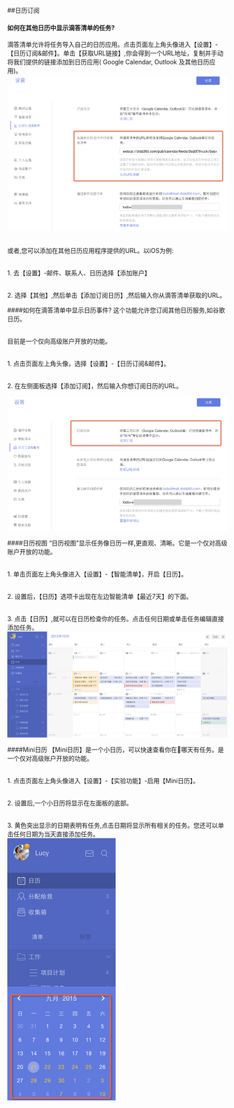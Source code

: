 ##日历订阅

#### 如何在其他日历中显示滴答清单的任务?
滴答清单允许将任务导入自己的日历应用。点击页面左上角头像进入【设置】-【日历订阅&邮件】。单击【获取URL链接】,你会得到一个URL地址，复制并手动将我们提供的链接添加到日历应用( Google Calendar,  Outlook 及其他日历应用)。
<br >![](../images/images_web2.0/subtick.png)


<br >或者,您可以添加在其他日历应用程序提供的URL。以iOS为例:

<br>1. 去【设置】-邮件、联系人、日历选择【添加账户】

<br>2. 选择【其他】,然后单击【添加订阅日历】,然后输入你从滴答清单获取的URL。

####如何在滴答清单中显示日历事件?
这个功能允许您订阅其他日历服务,如谷歌日历。

<br >目前是一个仅向高级账户开放的功能。

<br>1. 点击页面左上角头像，选择【设置】-【日历订阅&邮件】。

<br>2. 在左侧面板选择【添加订阅】，然后输入你想订阅日历的URL。

![](../images/images_web2.0/subsgoo.png)

####日历视图
“日历视图”显示任务像日历一样,更直观、清晰。它是一个仅对高级账户开放的功能。

<br>1. 单击页面左上角头像进入【设置】-【智能清单】，开启【日历】。

<br>2. 设置后，【日历】选项卡出现在左边智能清单【最近7天】的下面。

<br>3. 点击【日历】,就可以在日历检查你的任务。点击任何日期或单击任务编辑直接添加任务。
<br >![](../images/images_web2.0/calendarview.png)

####Mini日历
【Mini日历】是一个小日历，可以快速查看你在哪天有任务。是一个仅对高级账户开放的功能。

<br>1. 点击页面左上角头像进入【设置】-【实验功能】-启用【Mini日历】。

<br>2. 设置后,一个小日历将显示在左面板的底部。

<br>3. 黄色突出显示的日期表明有任务,点击日期将显示所有相关的任务。您还可以单击任何日期为当天直接添加任务。
<br >![](../images/images_web2.0/mini.png
)
